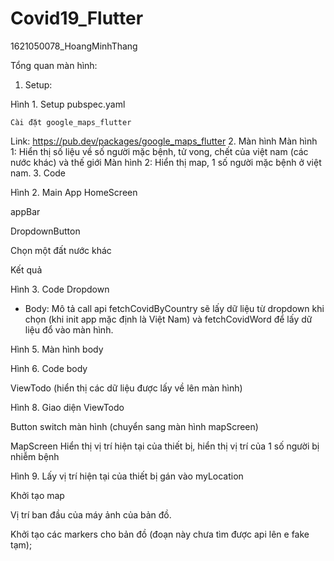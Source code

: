 # Covid19_Flutter
1621050078_HoangMinhThang

Tổng quan màn hình: 





























1.	 Setup:

 
Hình 1. Setup pubspec.yaml


	Cài đặt google_maps_flutter
Link: https://pub.dev/packages/google_maps_flutter
2.	Màn hình
Màn hình 1: Hiển thị số liệu về số người mặc bệnh, tử vong, chết của việt nam (các nước khác) và thế giới
Màn hình 2: Hiển thị map, 1 số người mặc bệnh ở việt nam.
3.	Code
 
Hình 2. Main App
HomeScreen

appBar 
 

DropdownButton

 

Chọn một đất nước khác


















Kết quả	
 
Hình 3. Code Dropdown


-	Body: 
Mô tả call api fetchCovidByCountry sẽ lấy dữ liệu từ dropdown khi chọn (khi init app mặc định là Việt Nam) và fetchCovidWord để lấy dữ liệu đổ vào màn hình.


  
Hình 5. Màn hình body

 
Hình 6. Code body


ViewTodo (hiển thị các dữ liệu được lấy về lên màn hình)






Hình 8. Giao diện ViewTodo


Button switch màn hình (chuyển sang màn hình mapScreen)


  


 


MapScreen
Hiển thị vị trí  hiện tại của thiết bị, hiển thị vị trí của 1 số người bị nhiễm bệnh


 

 
Hình 9. Lấy vị trí hiện tại của thiết bị gán vào myLocation


Khởi tạo map

 

Vị trí ban đầu của máy ảnh của bản đồ.

 

Khởi tạo các markers cho bản đồ (đoạn này chưa tìm được api lên e fake tạm);

 


